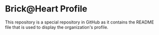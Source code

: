 # Brick@Heart Profile
This repository is a special repository in GitHub as it contains the README file that is used to display the organization's profile.

